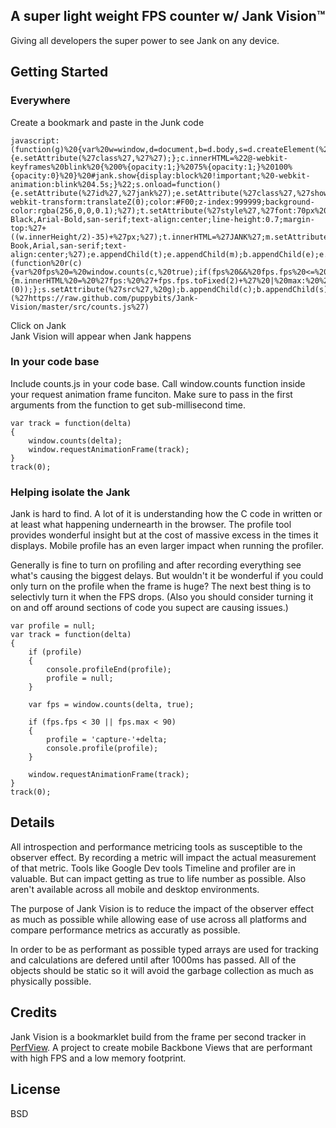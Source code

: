 ## A super light weight FPS counter w/ Jank Vision™

Giving all developers the super power to see Jank on any device.

## Getting Started

### Everywhere

Create a bookmark and paste in the Junk code

    javascript:(function(g)%20{var%20w=window,d=document,b=d.body,s=d.createElement(%27script%27),e=d.createElement(%27div%27),t=d.createElement(%27div%27),m=d.createElement(%27div%27),c=d.createElement(%27style%27),done=function(){e.setAttribute(%27class%27,%27%27);};c.innerHTML=%22@-webkit-keyframes%20blink%20{%200%{opacity:1;}%2075%{opacity:1;}%20100%{opacity:0}%20}%20#jank.show{display:block%20!important;%20-webkit-animation:blink%204.5s;}%22;s.onload=function(){e.setAttribute(%27id%27,%27jank%27);e.setAttribute(%27class%27,%27show%27);e.setAttribute(%27style%27,%27display:none;position:fixed;overflow:hidden;top:0;left:0;width:%27+w.innerWidth+%27px;height:%27+w.innerHeight+%27px;transform:translateZ(0);-webkit-transform:translateZ(0);color:#F00;z-index:999999;background-color:rgba(256,0,0,0.1);%27);t.setAttribute(%27style%27,%27font:70px%20Avenir-Black,Arial-Bold,san-serif;text-align:center;line-height:0.7;margin-top:%27+((w.innerHeight/2)-35)+%27px;%27);t.innerHTML=%27JANK%27;m.setAttribute(%27style%27,%27font:18px%20Avenir-Book,Arial,san-serif;text-align:center;%27);e.appendChild(t);e.appendChild(m);b.appendChild(e);e.addEventListener(%22animationEnd%22,%20done,%20false);e.addEventListener(%22webkitAnimationEnd%22,%20done,%20false);(function%20r(c){var%20fps%20=%20window.counts(c,%20true);if(fps%20&&%20fps.fps%20<=%2055){m.innerHTML%20=%20%27fps:%20%27+fps.fps.toFixed(2)+%27%20|%20max:%20%27+fps.max.toFixed(2)+%27ms%27+%27%20|%20avg:%20%27+fps.mean.toFixed(2)+%27ms%20%27;e.setAttribute(%27class%27,%27show%27);}window.requestAnimationFrame(r);}(0));};s.setAttribute(%27src%27,%20g);b.appendChild(c);b.appendChild(s);})(%27https://raw.github.com/puppybits/Jank-Vision/master/src/counts.js%27)

Click on Jank  
Jank Vision will appear when Jank happens  

### In your code base

Include counts.js in your code base.
Call window.counts function inside your request animation frame funciton. Make sure to pass in the first arguments from the function to get sub-millisecond time.

    var track = function(delta)
    { 
        window.counts(delta); 
        window.requestAnimationFrame(track);
    }
    track(0);

### Helping isolate the Jank

Jank is hard to find. A lot of it is understanding how the C code in written or at least what happening undernearth in the browser. The profile tool provides wonderful insight but at the cost of massive excess in the times it displays. Mobile profile has an even larger impact when running the profiler.   

Generally is fine to turn on profiling and after recording everything see what's causing the biggest delays. But wouldn't it be wonderful if you could only turn on the profile when the frame is huge? The next best thing is to selectivly turn it when the FPS drops. (Also you should consider turning it on and off around sections of code you supect are causing issues.)

    var profile = null;
    var track = function(delta)
    {
        if (profile) 
        {
            console.profileEnd(profile);
            profile = null;
        }
        
        var fps = window.counts(delta, true); 
        
        if (fps.fps < 30 || fps.max < 90) 
        {
            profile = 'capture-'+delta;
            console.profile(profile);
        }
        
        window.requestAnimationFrame(track);
    }
    track(0);


## Details

All introspection and performance metricing tools as susceptible to the observer effect. By recording a metric will impact the actual measurement of that metric. Tools like Google Dev tools Timeline and profiler are in valuable. But can impact getting as true to life number as possible. Also aren't available across all mobile and desktop environments.

The purpose of Jank Vision is to reduce the impact of the observer effect as much as possible while allowing ease of use across all platforms and compare performance metrics as accuratly as possible. 

In order to be as performant as possible typed arrays are used for tracking and calculations are defered until after 1000ms has passed. All of the objects should be static so it will avoid the garbage collection as much as physically possible.

## Credits

Jank Vision is a bookmarklet build from the frame per second tracker in [PerfView](https://github.com/puppybits/BackboneJS-PerfView). A project to create mobile Backbone Views that are performant with high FPS and a low memory footprint.

## License 

BSD

[bookmarklet]: javascript:/*Super-Light-FPS-Counter-with-Jank-vision.BSD-License.Githib:puppybits*/(function(g)%20{var%20w=window,d=document,b=d.body,s=d.createElement(%27script%27),e=d.createElement(%27div%27),t=d.createElement(%27div%27),m=d.createElement(%27div%27),c=d.createElement(%27style%27),done=function(){e.setAttribute(%27class%27,%27%27);};c.innerHTML=%22@-webkit-keyframes%20blink%20{%200%{opacity:1;}%2075%{opacity:1;}%20100%{opacity:0}%20}%20#jank.show{display:block%20!important;%20-webkit-animation:blink%204.5s;}%22;s.onload=function(){e.setAttribute(%27id%27,%27jank%27);e.setAttribute(%27class%27,%27show%27);e.setAttribute(%27style%27,%27display:none;position:fixed;overflow:hidden;top:0;left:0;width:%27+w.innerWidth+%27px;height:%27+w.innerHeight+%27px;transform:translateZ(0);-webkit-transform:translateZ(0);color:#F00;z-index:999999;background-color:rgba(256,0,0,0.1);%27);t.setAttribute(%27style%27,%27font:70px%20Avenir-Black,Arial-Bold,san-serif;text-align:center;line-height:0.7;margin-top:%27+((w.innerHeight/2)-35)+%27px;%27);t.innerHTML=%27JANK%27;m.setAttribute(%27style%27,%27font:18px%20Avenir-Book,Arial,san-serif;text-align:center;%27);e.appendChild(t);e.appendChild(m);b.appendChild(e);e.addEventListener(%22animationEnd%22,%20done,%20false);e.addEventListener(%22webkitAnimationEnd%22,%20done,%20false);(function%20r(c){var%20fps%20=%20window.counts(c,%20true);if(fps%20&&%20fps.fps%20<=%2055){m.innerHTML%20=%20%27fps:%20%27+fps.fps.toFixed(2)+%27%20|%20max:%20%27+fps.max.toFixed(2)+%27ms%27+%27%20|%20avg:%20%27+fps.mean.toFixed(2)+%27ms%20%27;e.setAttribute(%27class%27,%27show%27);}window.requestAnimationFrame(r);}(0));};s.setAttribute(%27src%27,%20g);b.appendChild(c);b.appendChild(s);})(%27https://raw.github.com/puppybits/Jank-Vision/master/src/counts.js%27)